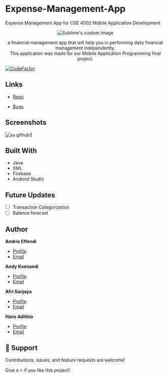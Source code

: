 # Expense-Management-App
Expense Management App for CSE 4002 Mobile Application Development

<p align="center">
  <img src="https://user-images.githubusercontent.com/47781518/121288159-1a6c6000-c90d-11eb-9f89-34698985a87a.png?raw=true" alt="Sublime's custom image"/>
</p>


<p align="center">a financial management app that will help you in performing daily financial management independently.</br>This application was made for our Mobile Application Programming final project.</p>
 
 [![CodeFactor](https://www.codefactor.io/repository/github/andrioeffendi31/smallchange/badge)](https://www.codefactor.io/repository/github/andrioeffendi31/smallchange)
## Links

- [Repo](https://github.com/Andrioeffendi31/SmallChange "SmallChange Repo")

- [Bugs](https://github.com/Andrioeffendi31/SmallChange/issues "Issues Page")

## Screenshots
![ss github2](https://user-images.githubusercontent.com/47781518/121289058-96b37300-c90e-11eb-8ed4-d3845d9ef3b3.png "Income & Outcome Page")

## Built With

- Java
- XML
- Firebase
- Android Studio

## Future Updates

- [ ] Transaction Categorization
- [ ] Balance forecast

## Author

**Andrio Effendi**

- [Profile](https://github.com/Andrioeffendi31 "Andrio Effendi")
- [Email](mailto:andrioeffendi31@gmail.com?subject=Hi "Hi!")

**Andy Koenaedi**

- [Profile](https://github.com/negpastalia "Andy Koesnaedi")
- [Email](mailto:andrioeffendi31@gmail.com?subject=Hi "Hi!")

**Afri Sanjaya**

- [Profile](https://github.com/afrisanjaya "Afri Sanjaya")
- [Email](mailto:andrioeffendi31@gmail.com?subject=Hi "Hi!")

**Hans Adithio**

- [Profile](https://github.com/2haus "Hans Adithio")
- [Email](mailto:andrioeffendi31@gmail.com?subject=Hi "Hi!")

## 🤝 Support

Contributions, issues, and feature requests are welcome!

Give a ⭐️ if you like this project!
